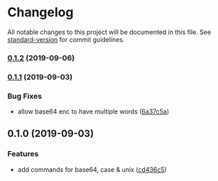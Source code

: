 # Changelog

All notable changes to this project will be documented in this file. See [standard-version](https://github.com/conventional-changelog/standard-version) for commit guidelines.

### [0.1.2](https://github.com/nazieb/str/compare/v0.1.1...v0.1.2) (2019-09-06)

### [0.1.1](https://github.com/nazieb/str/compare/v0.1.0...v0.1.1) (2019-09-03)


### Bug Fixes

* allow base64 enc to have multiple words ([6a37c5a](https://github.com/nazieb/str/commit/6a37c5a))

## 0.1.0 (2019-09-03)


### Features

* add commands for base64, case & unix ([cd436c5](https://github.com/nazieb/str/commit/cd436c5))
